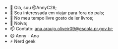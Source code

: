 - 👋 Olá, sou @AnnyC28;
- 👀 Sou interessada em viajar para fora do país;
- 🌱 No meu tempo livre gosto de ler livros;
- 💞️ Noiva;
- 📫 Contato: ana.araujo.oliveir09@escola.pr.gov.br;
- 😄 Anny - Ana
- ⚡ Nerd geek

<!---
AnnyC28/AnnyC28 Cristã devota, focada em viver para Cristo e ter minha família
Provérbios 31,1.
--->
